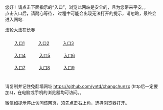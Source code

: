 您好！请点击下面指示的“入口”，浏览此网站是安全的，且为您带来平安。。 <br/>
点击入口后，请耐心等待， 过程中可能会出现无法打开的提示，请忽略，最终会进入网站. </br>

法轮大法在长春<br/>
<div style="padding:10px"><a style="margin:20px" target="_blank" href="https://d15v4zf7nxwfj7.cloudfront.net/2Qpsp?vlpmrgp" id="ccLink1" rel="nofollow">入口1</a> <a target="_blank" style="margin:20px" href="https://d2977m3gih37gd.cloudfront.net/2Qpsp?zixwqnsa" id="ccLink2" rel="nofollow">入口2</a> <a style="margin:20px" target="_blank" href="https://d3gmrh0ngqsgli.cloudfront.net/2Qpsp?pxzca" id="ccLink3" rel="nofollow">入口3</a></div>

<div style="padding:10px" ><a style="margin:20px" target="_blank" href="https://d15v4zf7nxwfj7.cloudfront.net/2Qpsp?vlpmrgp" id="ccLink4" rel="nofollow">入口4</a> <a style="margin:20px" href="https://d2977m3gih37gd.cloudfront.net/2Qpsp?zixwqnsa" target="_blank" id="ccLink5" rel="nofollow">入口5</a> <a style="margin:20px" href="https://d3gmrh0ngqsgli.cloudfront.net/2Qpsp?pxzca" target="_blank" id="ccLink6" rel="nofollow">入口6</a></div>

<div style="padding:10px"><a style="margin:20px" target="_blank" href="https://d15v4zf7nxwfj7.cloudfront.net/2Qpsp?vlpmrgp" id="ccLink7" rel="nofollow">入口7</a> <a style="margin:20px" href="https://d2977m3gih37gd.cloudfront.net/2Qpsp?zixwqnsa" target="_blank" id="ccLink8" rel="nofollow">入口8</a> <a style="margin:20px" target="_blank" href="https://d3gmrh0ngqsgli.cloudfront.net/2Qpsp?pxzca" id="ccLink9" rel="nofollow">入口9</a></div>

<br/>



请复制并记住免翻墙网址 https://github.com/yntd/changchunzx (http后一定要加s)，在电脑或手机的浏览器均可访问。。<br/>

微信如提示停止访问该网页，须先点击右上角，选择浏览器打开。
